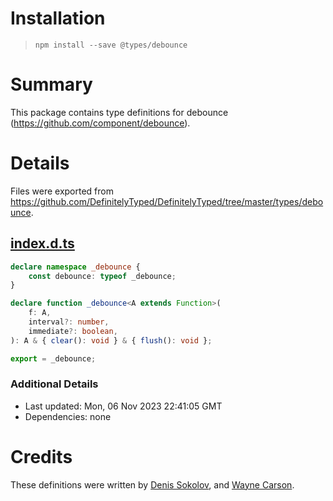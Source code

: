 # Installation
> `npm install --save @types/debounce`

# Summary
This package contains type definitions for debounce (https://github.com/component/debounce).

# Details
Files were exported from https://github.com/DefinitelyTyped/DefinitelyTyped/tree/master/types/debounce.
## [index.d.ts](https://github.com/DefinitelyTyped/DefinitelyTyped/tree/master/types/debounce/index.d.ts)
````ts
declare namespace _debounce {
    const debounce: typeof _debounce;
}

declare function _debounce<A extends Function>(
    f: A,
    interval?: number,
    immediate?: boolean,
): A & { clear(): void } & { flush(): void };

export = _debounce;

````

### Additional Details
 * Last updated: Mon, 06 Nov 2023 22:41:05 GMT
 * Dependencies: none

# Credits
These definitions were written by [Denis Sokolov](https://github.com/denis-sokolov), and [Wayne Carson](https://github.com/wcarson).
